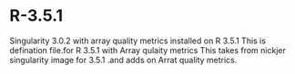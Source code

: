 # R-3.5.1
Singularity 3.0.2 with array quality metrics installed on R 3.5.1
This is defination file.for R 3.5.1 with Array qulaity metrics
This takes from nickjer singularity image for 3.5.1 .and adds on Arrat quality metrics.
